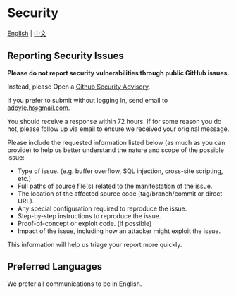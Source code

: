 # Security

[English](./SECURITY.md) | [中文](./SECURITY.zh.md)

## Reporting Security Issues

**Please do not report security vulnerabilities through public GitHub issues.**

Instead, please Open a [Github Security Advisory][].

If you prefer to submit without logging in, send email to [adoyle.h@gmail.com](mailto:adoyle.h@gmail.com).

You should receive a response within 72 hours. If for some reason you do not, please follow up via email to ensure we received your original message.

Please include the requested information listed below (as much as you can provide) to help us better understand the nature and scope of the possible issue:

  * Type of issue. (e.g. buffer overflow, SQL injection, cross-site scripting, etc.)
  * Full paths of source file(s) related to the manifestation of the issue.
  * The location of the affected source code (tag/branch/commit or direct URL).
  * Any special configuration required to reproduce the issue.
  * Step-by-step instructions to reproduce the issue.
  * Proof-of-concept or exploit code. (if possible)
  * Impact of the issue, including how an attacker might exploit the issue.

This information will help us triage your report more quickly.

## Preferred Languages

We prefer all communications to be in English.

[Github Security Advisory]: https://github.com/adoyle-h/.github/security/advisories/new.
